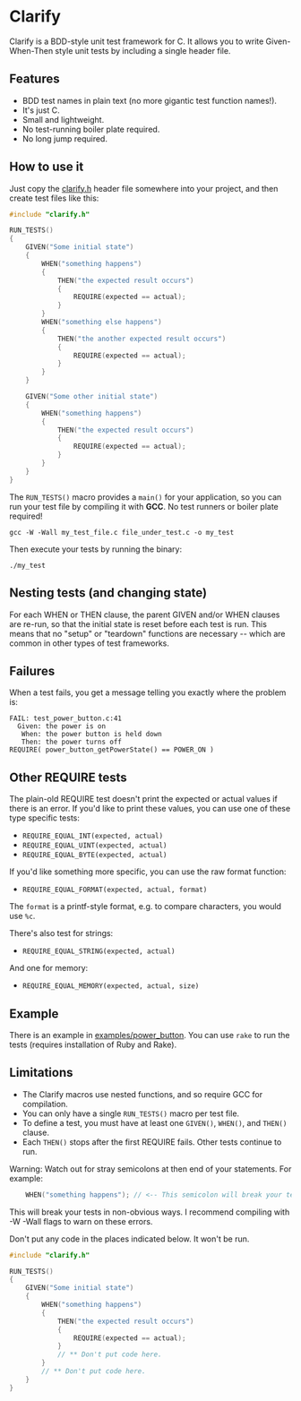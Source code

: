 # Clarify

Clarify is a BDD-style unit test framework for C. It allows you to write Given-When-Then style unit tests by including a single header file.

## Features

- BDD test names in plain text (no more gigantic test function names!).
- It's just C.
- Small and lightweight.
- No test-running boiler plate required.
- No long jump required.

## How to use it

Just copy the [clarify.h](https://raw.githubusercontent.com/ElectronVector/clarify/master/clarify.h) header file somewhere into your project, and then create test files like this:

```c
#include "clarify.h"

RUN_TESTS()
{
    GIVEN("Some initial state")
    {
        WHEN("something happens")
        {
            THEN("the expected result occurs")
            {
                REQUIRE(expected == actual);
            }
        }
        WHEN("something else happens")
        {
            THEN("the another expected result occurs")
            {
                REQUIRE(expected == actual);
            }
        }
    }

    GIVEN("Some other initial state")
    {
        WHEN("something happens")
        {
            THEN("the expected result occurs")
            {
                REQUIRE(expected == actual);
            }
        }
    }
}
```

The `RUN_TESTS()` macro provides a `main()` for your application, so you can run your test file by compiling it with **GCC**. No test runners or boiler plate required!

```
gcc -W -Wall my_test_file.c file_under_test.c -o my_test
```

Then execute your tests by running the binary:

```
./my_test
```

## Nesting tests (and changing state)

For each WHEN or THEN clause, the parent GIVEN and/or WHEN clauses are re-run, so that the initial state is reset before each test is run. This means that no "setup" or "teardown" functions are necessary -- which are common in other types of test frameworks.


## Failures

When a test fails, you get a message telling you exactly where the problem is:

```
FAIL: test_power_button.c:41
  Given: the power is on
   When: the power button is held down
   Then: the power turns off
REQUIRE( power_button_getPowerState() == POWER_ON )
```

## Other REQUIRE tests

The plain-old REQUIRE test doesn't print the expected or actual values if there is an error. If you'd like to print these values, you can use one of these type specific tests:

- `REQUIRE_EQUAL_INT(expected, actual)`
- `REQUIRE_EQUAL_UINT(expected, actual)`
- `REQUIRE_EQUAL_BYTE(expected, actual)`

If you'd like something more specific, you can use the raw format function:

- `REQUIRE_EQUAL_FORMAT(expected, actual, format)`

The `format` is a printf-style format, e.g. to compare characters, you would use `%c`.

There's also test for strings:

- `REQUIRE_EQUAL_STRING(expected, actual)`

And one for memory:

- `REQUIRE_EQUAL_MEMORY(expected, actual, size)`

## Example

There is an example in [examples/power_button](https://github.com/ElectronVector/clarify/tree/master/examples/power_button). You can use `rake` to run the tests (requires installation of Ruby and Rake).

## Limitations

- The Clarify macros use nested functions, and so require GCC for compilation.
- You can only have a single `RUN_TESTS()` macro per test file.
- To define a test, you must have at least one `GIVEN()`, `WHEN()`, and `THEN()` clause.
- Each `THEN()` stops after the first REQUIRE fails. Other tests continue to run.

Warning: Watch out for stray semicolons at then end of your statements. For example:
```c
    WHEN("something happens"); // <-- This semicolon will break your tests.
```
This will break your tests in non-obvious ways. I recommend compiling with -W -Wall flags to warn on these errors.

Don't put any code in the places indicated below. It won't be run.

```c
#include "clarify.h"

RUN_TESTS()
{
    GIVEN("Some initial state")
    {
        WHEN("something happens")
        {
            THEN("the expected result occurs")
            {
                REQUIRE(expected == actual);
            }
            // ** Don't put code here.
        }
        // ** Don't put code here.
    }
}
```
